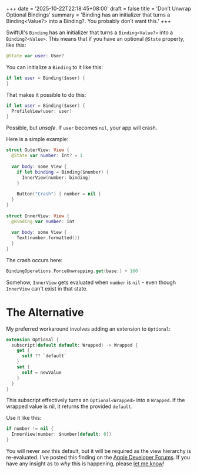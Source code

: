 +++
date = '2025-10-22T22:18:45+08:00'
draft = false
title = 'Don’t Unwrap Optional Bindings'
summary = 'Binding has an initializer that turns a Binding<Value?> into a Binding?<Value>. You probably don’t want this.'
+++

SwiftUI's `Binding` has an initializer that turns a `Binding<Value?>` into a `Binding?<Value>`. This means that if you have an optional `@State` property, like this:

```swift
@State var user: User?
```

You can initialize a `Binding` to it like this:

```swift
if let user = Binding($user) {
}
```

That makes it possible to do this:

```swift
if let user = Binding($user) {
  ProfileView(user: user)
}
```

Possible, but *unsafe*. If `user` becomes `nil`, your app will crash. 

Here is a simple example:

```swift
struct OuterView: View {
  @State var number: Int? = 1
 
  var body: some View {
    if let binding = Binding($number) {
      InnerView(number: binding)
    }
 
    Button("Crash") { number = nil }
  }
}
 
struct InnerView: View {
  @Binding var number: Int
 
  var body: some View {
    Text(number.formatted())
  }
}
```

The crash occurs here:

```swift
BindingOperations.ForceUnwrapping.get(base:) + 160
```

Somehow, `InnerView` gets evaluated when `number` is `nil` - even though `InnerView` can't exist in that state.

# The Alternative

My preferred workaround involves adding an extension to `Optional`:
  
```swift
extension Optional {
  subscript(default default: Wrapped) -> Wrapped {
    get {
      self ?? `default`
    }
    set {
      self = newValue
    }
  }
}
```

This subscript effectively turns an `Optional<Wrapped>` into a `Wrapped`. If the wrapped value is nil, it returns the provided `default`. 
  
Use it like this:

```swift
if number != nil {
  InnerView(number: $number[default: 0])
}
```

You will never *see* this default, but it will be required as the view hierarchy is re-evaluated. I've posted this finding on the [Apple Developer Forums](https://developer.apple.com/forums/thread/775817). If you have any insight as to *why* this is happening, please [let me know](https://mastodon.social/@mattcomi)!